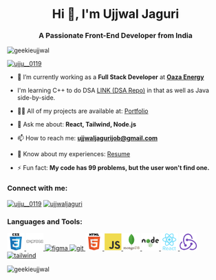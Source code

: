 <h1 align="center">Hi 👋, I'm Ujjwal Jaguri</h1>
<h3 align="center">A Passionate Front-End Developer from India</h3>

<p align="left"> <img src="https://komarev.com/ghpvc/?username=geekieujjwal&label=Profile%20views&color=0e75b6&style=flat" alt="geekieujjwal" /> </p>

<p align="left"> <a href="https://twitter.com/ujju__0119" target="blank"><img src="https://img.shields.io/twitter/follow/ujju__0119?logo=twitter&style=for-the-badge" alt="ujju__0119" /></a> </p>

- 🌱 I’m currently working as a **Full Stack Developer** at **[Oaza Energy](https://oazaenergy.com/)**

- I'm learning C++ to do DSA [LINK (DSA Repo)](https://github.com/geekieujjwal/DSA) in that as well as Java side-by-side.

- 👨‍💻 All of my projects are available at: [Portfolio](https://geekieujjwal.vercel.app/)

- 💬 Ask me about: **React, Tailwind, Node.js**

- 📫 How to reach me: **ujjwaljagurijob@gmail.com**

- 📄 Know about my experiences: [Resume](https://www.dropbox.com/scl/fi/np75qp980vrv1ktqs4u47/Ujjwal-Resume-1104.pdf?rlkey=3trln5j5zn68zybpknb5yjsqk&st=zn2et7eq&dl=0)

- ⚡ Fun fact: **My code has 99 problems, but the user won't find one.**

<h3 align="left">Connect with me:</h3>
<p align="left">
<a href="https://twitter.com/ujju__0119" target="blank"><img align="center" src="https://raw.githubusercontent.com/rahuldkjain/github-profile-readme-generator/master/src/images/icons/Social/twitter.svg" alt="ujju__0119" height="30" width="40" /></a>
<a href="https://linkedin.com/in/ujjwal-jaguri" target="blank"><img align="center" src="https://raw.githubusercontent.com/rahuldkjain/github-profile-readme-generator/master/src/images/icons/Social/linked-in-alt.svg" alt="ujjwaljaguri" height="30" width="40" /></a>
<!-- <a href="https://instagram.com/ujju_0119" target="blank"><img align="center" src="https://raw.githubusercontent.com/rahuldkjain/github-profile-readme-generator/master/src/images/icons/Social/instagram.svg" alt="ujju_0119" height="30" width="40" /></a> -->
</p>

<h3 align="left">Languages and Tools:</h3>
<p align="left"> <a href="https://www.w3schools.com/css/" target="_blank" rel="noreferrer"> <img src="https://raw.githubusercontent.com/devicons/devicon/master/icons/css3/css3-original-wordmark.svg" alt="css3" width="40" height="40"/> </a> <a href="https://expressjs.com" target="_blank" rel="noreferrer"> <img src="https://raw.githubusercontent.com/devicons/devicon/master/icons/express/express-original-wordmark.svg" alt="express" width="40" height="40"/> </a> <a href="https://www.figma.com/" target="_blank" rel="noreferrer"> <img src="https://www.vectorlogo.zone/logos/figma/figma-icon.svg" alt="figma" width="40" height="40"/> </a> <a href="https://git-scm.com/" target="_blank" rel="noreferrer"> <img src="https://www.vectorlogo.zone/logos/git-scm/git-scm-icon.svg" alt="git" width="40" height="40"/> </a> <a href="https://www.w3.org/html/" target="_blank" rel="noreferrer"> <img src="https://raw.githubusercontent.com/devicons/devicon/master/icons/html5/html5-original-wordmark.svg" alt="html5" width="40" height="40"/> </a> <a href="https://developer.mozilla.org/en-US/docs/Web/JavaScript" target="_blank" rel="noreferrer"> <img src="https://raw.githubusercontent.com/devicons/devicon/master/icons/javascript/javascript-original.svg" alt="javascript" width="40" height="40"/> </a> <a href="https://www.mongodb.com/" target="_blank" rel="noreferrer"> <img src="https://raw.githubusercontent.com/devicons/devicon/master/icons/mongodb/mongodb-original-wordmark.svg" alt="mongodb" width="40" height="40"/> </a> <a href="https://nodejs.org" target="_blank" rel="noreferrer"> <img src="https://raw.githubusercontent.com/devicons/devicon/master/icons/nodejs/nodejs-original-wordmark.svg" alt="nodejs" width="40" height="40"/> </a> <a href="https://reactjs.org/" target="_blank" rel="noreferrer"> <img src="https://raw.githubusercontent.com/devicons/devicon/master/icons/react/react-original-wordmark.svg" alt="react" width="40" height="40"/> </a> <a href="https://redux.js.org" target="_blank" rel="noreferrer"> <img src="https://raw.githubusercontent.com/devicons/devicon/master/icons/redux/redux-original.svg" alt="redux" width="40" height="40"/> </a> <a href="https://tailwindcss.com/" target="_blank" rel="noreferrer"> <img src="https://www.vectorlogo.zone/logos/tailwindcss/tailwindcss-icon.svg" alt="tailwind" width="40" height="40"/> </a> </p>

<p><img align="center" src="https://github-readme-stats.vercel.app/api/top-langs?username=geekieujjwal&show_icons=true&locale=en&layout=compact" alt="geekieujjwal" /></p>
